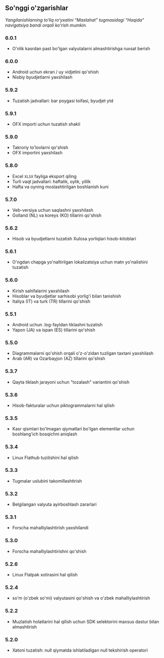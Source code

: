## So'nggi o'zgarishlar

_Yangilanishlarning toʻliq roʻyxatini “Maslahat” tugmasidagi “Haqida” navigatsiya bandi orqali koʻrish mumkin._

### 6.0.1
- O'nlik kasrdan past bo'lgan valyutalarni almashtirishga ruxsat berish

### 6.0.0
- Android uchun ekran / uy vidjetini qo'shish
- Nisbiy byudjetlarni yaxshilash

### 5.9.2
- Tuzatish jadvallari: bar poygasi toifasi, byudjet ytd

### 5.9.1
- OFX importi uchun tuzatish shakli

### 5.9.0
- Takroriy to'lovlarni qo'shish
- OFX importini yaxshilash

### 5.8.0
- Excel `XLSX` fayliga eksport qiling
- Turli vaqt jadvallari: haftalik, oylik, yillik
- Hafta va oyning moslashtirilgan boshlanish kuni

### 5.7.0
- Veb-versiya uchun saqlashni yaxshilash
- Golland (NL) va koreys (KO) tillarini qo'shish

### 5.6.2
- Hisob va byudjetlarni tuzatish Xulosa yorliqlari hisob-kitoblari

### 5.6.1
- O'ngdan chapga yo'naltirilgan lokalizatsiya uchun matn yo'nalishini tuzatish

### 5.6.0
- Kirish sahifalarini yaxshilash
- Hisoblar va byudjetlar sarhisobi yorlig'i bilan tanishish
- Italiya (IT) va turk (TR) tillarini qo'shish

### 5.5.1
- Android uchun .log-fayldan tiklashni tuzatish
- Yapon (JA) va ispan (ES) tillarini qo'shish

### 5.5.0
- Diagrammalarni qo'shish orqali o'z-o'zidan tuzilgan taxtani yaxshilash
- Arab (AR) va Ozarbayjon (AZ) tillarini qo'shish

### 5.3.7
- Qayta tiklash jarayoni uchun "tozalash" variantini qo'shish

### 5.3.6
- Hisob-fakturalar uchun piktogrammalarni hal qilish

### 5.3.5
- Kasr qismlari bo'lmagan qiymatlari bo'lgan elementlar uchun boshlang'ich bosqichni aniqlash

### 5.3.4
- Linux Flathub tuzilishini hal qilish

### 5.3.3
- Tugmalar uslubini takomillashtirish

### 5.3.2
- Belgilangan valyuta ayirboshlash zararlari

### 5.3.1
- Forscha mahalliylashtirish yaxshilandi

### 5.3.0
- Forscha mahalliylashtirishni qo'shish

### 5.2.6
- Linux Flatpak xotirasini hal qilish

### 5.2.4
- so'm (o'zbek so'mi) valyutasini qo'shish va o'zbek mahalliylashtirish

### 5.2.2
- Muzlatish holatlarini hal qilish uchun SDK selektorini maxsus dastur bilan almashtirish

### 5.2.0
- Xatoni tuzatish: null qiymatda ishlatiladigan null tekshirish operatori
